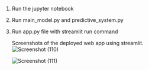 1. Run the jupyter notebook
2. Run main_model.py and predictive_system.py
3. Run app.py file with streamlit run command

   Screenshots of the deployed web app using streamlit.
   ![Screenshot (110)](https://github.com/RiC8703/Afame-Technologies/assets/99033832/f6ec6c78-2a44-4c8d-a5e3-b81d87b1fc78)

   ![Screenshot (111)](https://github.com/RiC8703/Afame-Technologies/assets/99033832/8ec00544-9787-489f-9920-27ce275146f2)

